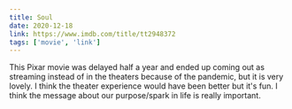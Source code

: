```yaml
---
title: Soul
date: 2020-12-18
link: https://www.imdb.com/title/tt2948372
tags: ['movie', 'link']
---
```

This Pixar movie was delayed half a year and ended up coming out as streaming instead of in the theaters because of the pandemic,
but it is very lovely. I think the theater experience would have been better but it's fun. I think the message about our purpose/spark
in life is really important.
